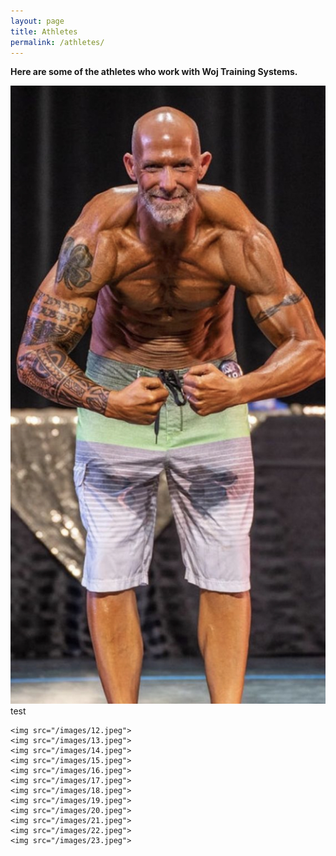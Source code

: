```yaml
---
layout: page
title: Athletes
permalink: /athletes/
---
```


**Here are some of the athletes who work with Woj Training Systems.**

<div class="gallery-box">
  <div class="gallery">
    <img src="/images/11.jpeg">
    test
    
    <img src="/images/12.jpeg">
    <img src="/images/13.jpeg">
    <img src="/images/14.jpeg">
    <img src="/images/15.jpeg">
    <img src="/images/16.jpeg">
    <img src="/images/17.jpeg">
    <img src="/images/18.jpeg">
    <img src="/images/19.jpeg">
    <img src="/images/20.jpeg">
    <img src="/images/21.jpeg">
    <img src="/images/22.jpeg">
    <img src="/images/23.jpeg">
  </div>
</div>
